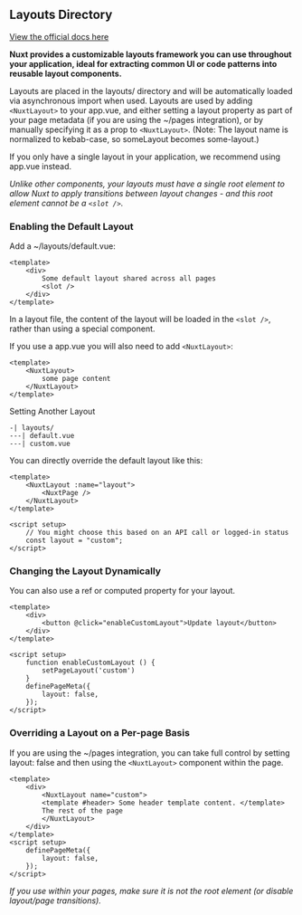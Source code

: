 ## Layouts Directory

[View the official docs here](https://v3.nuxtjs.org/guide/directory-structure/layouts)

**Nuxt provides a customizable layouts framework you can use throughout your application, ideal for extracting common UI or code patterns into reusable layout components.**

Layouts are placed in the layouts/ directory and will be automatically loaded via asynchronous import when used. Layouts are used by adding `<NuxtLayout>` to your app.vue, and either setting a layout property as part of your page metadata (if you are using the ~/pages integration), or by manually specifying it as a prop to `<NuxtLayout>`. (Note: The layout name is normalized to kebab-case, so someLayout becomes some-layout.)

If you only have a single layout in your application, we recommend using app.vue instead.

*Unlike other components, your layouts must have a single root element to allow Nuxt to apply transitions between layout changes - and this root element cannot be a `<slot />`.*

### Enabling the Default Layout

Add a ~/layouts/default.vue:

    <template>
        <div>
            Some default layout shared across all pages
            <slot />
        </div>
    </template>

In a layout file, the content of the layout will be loaded in the `<slot />`, rather than using a special component.

If you use a app.vue you will also need to add `<NuxtLayout>`:

    <template>
        <NuxtLayout>
            some page content
        </NuxtLayout>
    </template>

Setting Another Layout

    -| layouts/
    ---| default.vue
    ---| custom.vue

You can directly override the default layout like this:

    <template>
        <NuxtLayout :name="layout">
            <NuxtPage />
        </NuxtLayout>
    </template>

    <script setup>
        // You might choose this based on an API call or logged-in status
        const layout = "custom";
    </script>

### Changing the Layout Dynamically

You can also use a ref or computed property for your layout.

    <template>
        <div>
            <button @click="enableCustomLayout">Update layout</button>
        </div>
    </template>

    <script setup>
        function enableCustomLayout () {
            setPageLayout('custom')
        }
        definePageMeta({
            layout: false,
        });
    </script>

### Overriding a Layout on a Per-page Basis

If you are using the ~/pages integration, you can take full control by setting layout: false and then using the `<NuxtLayout>` component within the page.

    <template>
        <div>
            <NuxtLayout name="custom">
            <template #header> Some header template content. </template>
            The rest of the page
            </NuxtLayout>
        </div>
    </template>
    <script setup>
        definePageMeta({
            layout: false,
        });
    </script>

*If you use <NuxtLayout> within your pages, make sure it is not the root element (or disable layout/page transitions).*